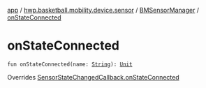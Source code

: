 [app](../../index.md) / [hwp.basketball.mobility.device.sensor](../index.md) / [BMSensorManager](index.md) / [onStateConnected](.)

# onStateConnected

`fun onStateConnected(name: `[`String`](https://kotlinlang.org/api/latest/jvm/stdlib/kotlin/-string/index.html)`): `[`Unit`](https://kotlinlang.org/api/latest/jvm/stdlib/kotlin/-unit/index.html)

Overrides [SensorStateChangedCallback.onStateConnected](../-base-sensor/-sensor-state-changed-callback/on-state-connected.md)

